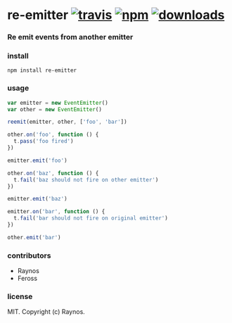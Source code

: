 # re-emitter [![travis](https://img.shields.io/travis/feross/re-emitter.svg)](https://travis-ci.org/feross/re-emitter) [![npm](https://img.shields.io/npm/v/re-emitter.svg)](https://npmjs.org/package/re-emitter) [![downloads](https://img.shields.io/npm/dm/re-emitter.svg)](https://npmjs.org/package/re-emitter)

### Re emit events from another emitter

### install

```
npm install re-emitter
```

### usage

```js
var emitter = new EventEmitter()
var other = new EventEmitter()

reemit(emitter, other, ['foo', 'bar'])

other.on('foo', function () {
  t.pass('foo fired')
})

emitter.emit('foo')

other.on('baz', function () {
  t.fail('baz should not fire on other emitter')
})

emitter.emit('baz')

emitter.on('bar', function () {
  t.fail('bar should not fire on original emitter')
})

other.emit('bar')
```

### contributors

- Raynos
- Feross

### license

MIT. Copyright (c) Raynos.
